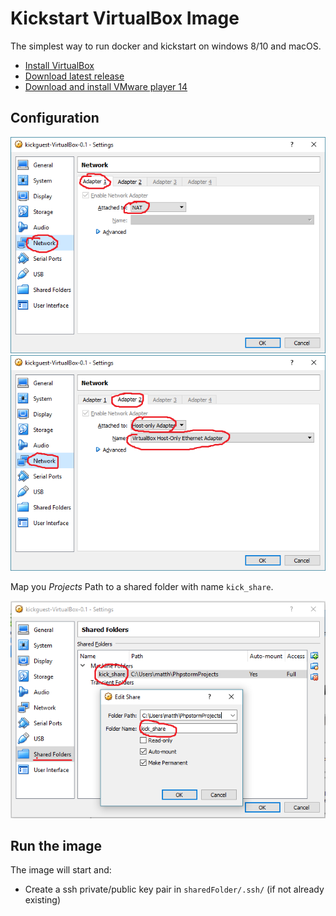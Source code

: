 # Kickstart VirtualBox Image

The simplest way to run docker and kickstart on windows 8/10 and macOS.

- [Install VirtualBox](https://www.virtualbox.org/wiki/Downloads)
- [Download latest release](https://github.com/infracamp/kickguest-virtualbox/releases)
- [Download and install VMware player 14]()

## Configuration

![setting1](doc/settings-network1.png)
![setting2](doc/settings-network2.png)

Map you *Projects* Path to a shared folder with name `kick_share`.

![setting3](doc/settings-shared1.png)

## Run the image

The image will start and:

- Create a ssh private/public key pair in `sharedFolder/.ssh/` (if not already existing)

